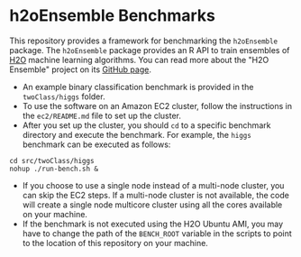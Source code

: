 # h2oEnsemble Benchmarks

This repository provides a framework for benchmarking the `h2oEnsemble` package.  The `h2oEnsemble` package provides an R API to train ensembles of [H2O](https://github.com/0xdata/h2o) machine learning algorithms.  You can read more about the "H2O Ensemble" project on its [GitHub page](https://github.com/0xdata/h2o/tree/master/R/ensemble). 

- An example binary classification benchmark is provided in the `twoClass/higgs` folder.
- To use the software on an Amazon EC2 cluster, follow the instructions in the `ec2/README.md` file to set up the cluster.
- After you set up the cluster, you should `cd` to a specific benchmark directory and execute the benchmark.  For example, the `higgs` benchmark can be executed as follows:
```
cd src/twoClass/higgs
nohup ./run-bench.sh &
```
- If you choose to use a single node instead of a multi-node cluster, you can skip the EC2 steps.  If a multi-node cluster is not available, the code will create a single node multicore cluster using all the cores available on your machine.
- If the benchmark is not executed using the H2O Ubuntu AMI, you may have to change the path of the `BENCH_ROOT` variable in the scripts to point to the location of this repository on your machine.
